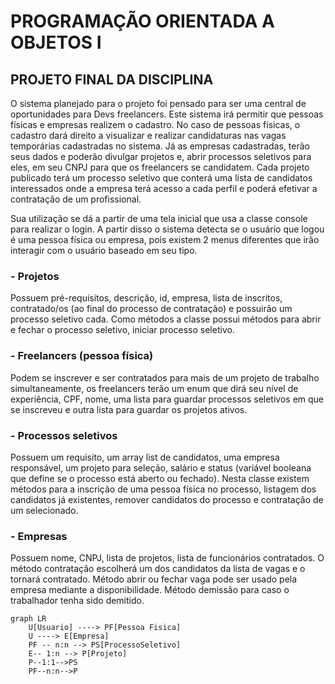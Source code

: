 # PROGRAMAÇÃO ORIENTADA A 		OBJETOS I
## PROJETO FINAL DA DISCIPLINA
 

O sistema planejado para o projeto foi pensado para ser uma central de oportunidades para Devs freelancers. Este sistema irá permitir que pessoas físicas e empresas realizem o cadastro. No caso de pessoas físicas, o cadastro dará direito a visualizar e realizar candidaturas nas vagas temporárias cadastradas no sistema. Já as empresas cadastradas, terão seus dados e poderão divulgar projetos e, abrir processos seletivos para eles, em seu CNPJ para que os freelancers se candidatem. Cada projeto publicado terá um processo seletivo que conterá uma lista de candidatos interessados onde a empresa terá acesso a cada perfil e poderá efetivar a contratação de um profissional.

Sua utilização se dá a partir de uma tela inicial que usa a classe console para realizar o login. A partir disso o sistema detecta se o usuário que logou é uma pessoa física ou empresa, pois existem 2 menus diferentes que irão interagir com o usuário baseado em seu tipo. 

### - Projetos
Possuem pré-requisitos, descrição, id, empresa, lista de inscritos, contratado/os (ao final do processo de contratação) e possuirão um processo seletivo cada.  Como métodos a classe possui métodos para abrir e fechar o processo seletivo, iniciar processo seletivo.

### - Freelancers (pessoa física)
Podem se inscrever e ser contratados para mais de um projeto de trabalho simultaneamente, os freelancers terão um enum que dirá seu nível de experiência, CPF, nome, uma lista para guardar processos seletivos em que se inscreveu e outra lista para guardar os projetos ativos.

### - Processos seletivos 
Possuem um requisito, um array list de candidatos, uma empresa responsável, um projeto para seleção, salário e status (variável booleana que define se o processo está aberto ou fechado). Nesta classe existem métodos para a inscrição de uma pessoa física no processo, listagem dos candidatos já existentes, remover candidatos do processo e contratação de um selecionado.

### - Empresas
Possuem nome, CNPJ, lista de projetos, lista de funcionários contratados. O método contratação escolherá um dos candidatos da lista de vagas e o tornará contratado. Método abrir ou fechar vaga pode ser usado pela empresa mediante a disponibilidade. Método demissão para caso o trabalhador tenha sido demitido.

```mermaid
graph LR
    U[Usuario] ----> PF[Pessoa Fisica]
    U ----> E[Empresa]
    PF -- n:n --> PS[ProcessoSeletivo]
    E-- 1:n --> P[Projeto]
	P--1:1-->PS
	PF--n:n-->P
